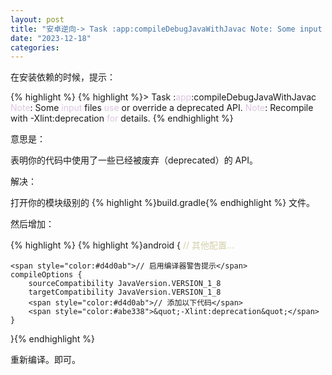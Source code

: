 ```yaml
---
layout: post
title: "安卓逆向-> Task :app:compileDebugJavaWithJavac Note: Some input files use or override a deprecated API. Note: Recompile with -Xlint:deprecation for details."
date: "2023-12-18"
categories: 
---
```

<p>在安装依赖的时候，提示：</p>

{% highlight %}
{% highlight %}&gt; Task :<span style="color:#dcc6e0">app</span>:compileDebugJavaWithJavac
<span style="color:#dcc6e0">Note</span>: Some <span style="color:#dcc6e0">input</span> files <span style="color:#dcc6e0">use</span> or override a deprecated API.
<span style="color:#dcc6e0">Note</span>: Recompile with -Xlint:deprecation <span style="color:#dcc6e0">for</span> details.
{% endhighlight %}

<p>意思是：</p>

<p>表明你的代码中使用了一些已经被废弃（deprecated）的 API。</p>

<p>解决：</p>

<p>打开你的模块级别的 {% highlight %}build.gradle{% endhighlight %} 文件。</p>

<p>然后增加：</p>

{% highlight %}
{% highlight %}android {
    <span style="color:#d4d0ab">// 其他配置...</span>

    <span style="color:#d4d0ab">// 启用编译器警告提示</span>
    compileOptions {
        sourceCompatibility JavaVersion.VERSION_1_8
        targetCompatibility JavaVersion.VERSION_1_8
        <span style="color:#d4d0ab">// 添加以下代码</span>
        <span style="color:#abe338">&quot;-Xlint:deprecation&quot;</span>
    }
}{% endhighlight %}

<p>重新编译。即可。</p>

<p>&nbsp;</p>

